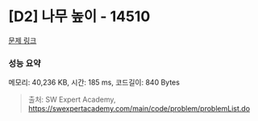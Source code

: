 # [D2] 나무 높이 - 14510 

[문제 링크](https://swexpertacademy.com/main/code/problem/problemDetail.do?contestProbId=AYFofW8qpXYDFAR4) 

### 성능 요약

메모리: 40,236 KB, 시간: 185 ms, 코드길이: 840 Bytes



> 출처: SW Expert Academy, https://swexpertacademy.com/main/code/problem/problemList.do